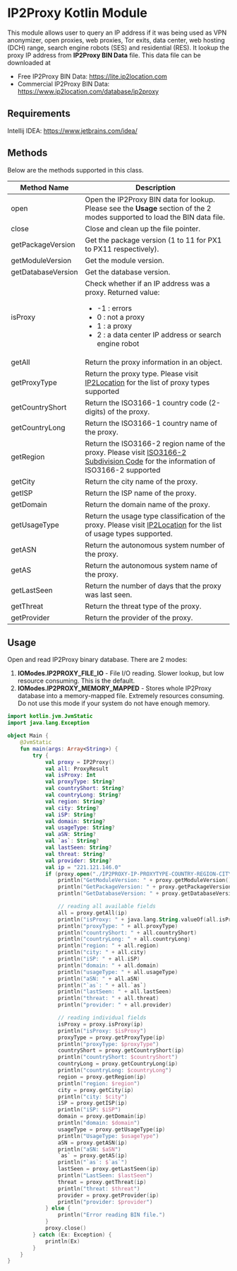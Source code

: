 # IP2Proxy Kotlin Module

This module allows user to query an IP address if it was being used as VPN anonymizer, open proxies, web proxies, Tor exits, data center, web hosting (DCH) range, search engine robots (SES) and residential (RES). It lookup the proxy IP address from **IP2Proxy BIN Data** file. This data file can be downloaded at

* Free IP2Proxy BIN Data: https://lite.ip2location.com
* Commercial IP2Proxy BIN Data: https://www.ip2location.com/database/ip2proxy

## Requirements ##
Intellij IDEA: https://www.jetbrains.com/idea/

## Methods
Below are the methods supported in this class.

|Method Name|Description|
|---|---|
|open|Open the IP2Proxy BIN data for lookup. Please see the **Usage** section of the 2 modes supported to load the BIN data file.|
|close|Close and clean up the file pointer.|
|getPackageVersion|Get the package version (1 to 11 for PX1 to PX11 respectively).|
|getModuleVersion|Get the module version.|
|getDatabaseVersion|Get the database version.|
|isProxy|Check whether if an IP address was a proxy. Returned value:<ul><li>-1 : errors</li><li>0 : not a proxy</li><li>1 : a proxy</li><li>2 : a data center IP address or search engine robot</li></ul>|
|getAll|Return the proxy information in an object.|
|getProxyType|Return the proxy type. Please visit <a href="https://www.ip2location.com/database/px10-ip-proxytype-country-region-city-isp-domain-usagetype-asn-lastseen-threat-residential" target="_blank">IP2Location</a> for the list of proxy types supported|
|getCountryShort|Return the ISO3166-1 country code (2-digits) of the proxy.|
|getCountryLong|Return the ISO3166-1 country name of the proxy.|
|getRegion|Return the ISO3166-2 region name of the proxy. Please visit <a href="https://www.ip2location.com/free/iso3166-2" target="_blank">ISO3166-2 Subdivision Code</a> for the information of ISO3166-2 supported|
|getCity|Return the city name of the proxy.|
|getISP|Return the ISP name of the proxy.|
|getDomain|Return the domain name of the proxy.|
|getUsageType|Return the usage type classification of the proxy. Please visit <a href="https://www.ip2location.com/database/px10-ip-proxytype-country-region-city-isp-domain-usagetype-asn-lastseen-threat-residential" target="_blank">IP2Location</a> for the list of usage types supported.|
|getASN|Return the autonomous system number of the proxy.|
|getAS|Return the autonomous system name of the proxy.|
|getLastSeen|Return the number of days that the proxy was last seen.|
|getThreat|Return the threat type of the proxy.|
|getProvider|Return the provider of the proxy.|

## Usage

Open and read IP2Proxy binary database. There are 2 modes:

1. **IOModes.IP2PROXY_FILE_IO** - File I/O reading. Slower lookup, but low resource consuming. This is the default.
2. **IOModes.IP2PROXY_MEMORY_MAPPED** - Stores whole IP2Proxy database into a memory-mapped file. Extremely resources consuming. Do not use this mode if your system do not have enough memory.

```kotlin
import kotlin.jvm.JvmStatic
import java.lang.Exception

object Main {
    @JvmStatic
    fun main(args: Array<String>) {
        try {
            val proxy = IP2Proxy()
            val all: ProxyResult
            val isProxy: Int
            val proxyType: String?
            val countryShort: String?
            val countryLong: String?
            val region: String?
            val city: String?
            val iSP: String?
            val domain: String?
            val usageType: String?
            val aSN: String?
            val `as`: String?
            val lastSeen: String?
            val threat: String?
            val provider: String?
            val ip = "221.121.146.0"
            if (proxy.open("./IP2PROXY-IP-PROXYTYPE-COUNTRY-REGION-CITY-ISP-DOMAIN-USAGETYPE-ASN-LASTSEEN-THREAT-RESIDENTIAL-PROVIDER.BIN", IP2Proxy.IOModes.IP2PROXY_MEMORY_MAPPED) == 0) {
                println("GetModuleVersion: " + proxy.getModuleVersion())
                println("GetPackageVersion: " + proxy.getPackageVersion())
                println("GetDatabaseVersion: " + proxy.getDatabaseVersion())

                // reading all available fields
                all = proxy.getAll(ip)
                println("isProxy: " + java.lang.String.valueOf(all.isProxy))
                println("proxyType: " + all.proxyType)
                println("countryShort: " + all.countryShort)
                println("countryLong: " + all.countryLong)
                println("region: " + all.region)
                println("city: " + all.city)
                println("iSP: " + all.iSP)
                println("domain: " + all.domain)
                println("usageType: " + all.usageType)
                println("aSN: " + all.aSN)
                println("`as`: " + all.`as`)
                println("lastSeen: " + all.lastSeen)
                println("threat: " + all.threat)
                println("provider: " + all.provider)

                // reading individual fields
                isProxy = proxy.isProxy(ip)
                println("isProxy: $isProxy")
                proxyType = proxy.getProxyType(ip)
                println("proxyType: $proxyType")
                countryShort = proxy.getCountryShort(ip)
                println("countryShort: $countryShort")
                countryLong = proxy.getCountryLong(ip)
                println("countryLong: $countryLong")
                region = proxy.getRegion(ip)
                println("region: $region")
                city = proxy.getCity(ip)
                println("city: $city")
                iSP = proxy.getISP(ip)
                println("iSP: $iSP")
                domain = proxy.getDomain(ip)
                println("domain: $domain")
                usageType = proxy.getUsageType(ip)
                println("UsageType: $usageType")
                aSN = proxy.getASN(ip)
                println("aSN: $aSN")
                `as` = proxy.getAS(ip)
                println("`as`: $`as`")
                lastSeen = proxy.getLastSeen(ip)
                println("LastSeen: $lastSeen")
                threat = proxy.getThreat(ip)
                println("threat: $threat")
                provider = proxy.getProvider(ip)
                println("provider: $provider")
            } else {
                println("Error reading BIN file.")
            }
            proxy.close()
        } catch (Ex: Exception) {
            println(Ex)
        }
    }
}
```

